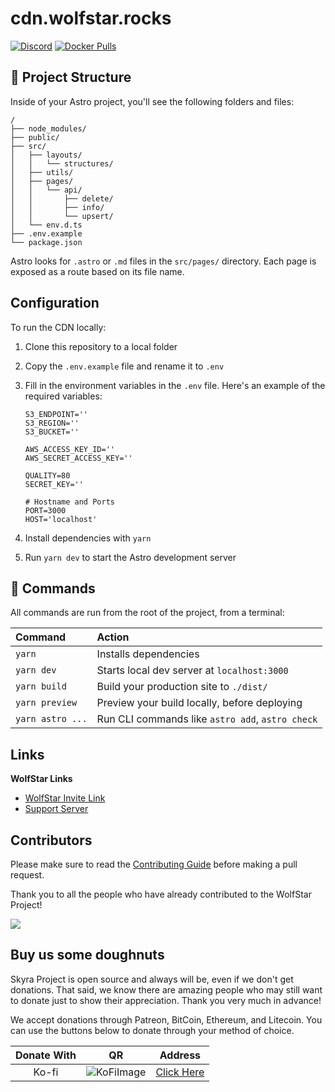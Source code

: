 # cdn.wolfstar.rocks

[![Discord](https://discord.com/api/guilds/830481105261821952/embed.png)](https://join.wolfstar.rocks)
[![Docker Pulls](https://img.shields.io/docker/pulls/wolfstarbot/wolfstar.rocks?logo=docker&logoColor=white)](https://hub.docker.com/r/wolfstarbot/wolfstar.rocks)

## 🚀 Project Structure

Inside of your Astro project, you'll see the following folders and files:

```text
/
├── node_modules/
├── public/
├── src/
│   ├── layouts/
│   │   └── structures/
│   ├── utils/
│   ├── pages/
│   │   └── api/
│   │       ├── delete/
│   │       ├── info/
│   │       └── upsert/
│   └── env.d.ts
├── .env.example
└── package.json
```

Astro looks for `.astro` or `.md` files in the `src/pages/` directory. Each page is exposed as a route based on its file name.

## Configuration

To run the CDN locally:

1. Clone this repository to a local folder
2. Copy the `.env.example` file and rename it to `.env`
3. Fill in the environment variables in the `.env` file. Here's an example of the required variables:

   ```
   S3_ENDPOINT=''
   S3_REGION='' 
   S3_BUCKET=''

   AWS_ACCESS_KEY_ID=''
   AWS_SECRET_ACCESS_KEY=''

   QUALITY=80
   SECRET_KEY=''

   # Hostname and Ports
   PORT=3000
   HOST='localhost'
   ```

4. Install dependencies with `yarn`
5. Run `yarn dev` to start the Astro development server

## 🧞 Commands

All commands are run from the root of the project, from a terminal:

| Command                | Action                                             |
| :--------------------- | :------------------------------------------------- |
| `yarn`                 | Installs dependencies                              |
| `yarn dev`             | Starts local dev server at `localhost:3000`        |
| `yarn build`           | Build your production site to `./dist/`            |
| `yarn preview`         | Preview your build locally, before deploying       |
| `yarn astro ...`       | Run CLI commands like `astro add`, `astro check`   |

## Links

**WolfStar Links**

- [WolfStar Invite Link](https://invite.wolfstar.rocks)
- [Support Server](https://join.wolfstar.rocks)

## Contributors

Please make sure to read the [Contributing Guide][contributing] before making a pull request.

Thank you to all the people who have already contributed to the WolfStar Project!

<a href="https://github.com/wolfstar-project/wolfstar.rocks/graphs/contributors">
  <img src="https://contrib.rocks/image?repo=wolfstar-project/wolfstar.rocks" />
</a>

[contributing]: https://github.com/wolfstar-project/.github/blob/main/.github/CONTRIBUTING.md

## Buy us some doughnuts

Skyra Project is open source and always will be, even if we don't get donations. That said, we know there are amazing people who
may still want to donate just to show their appreciation. Thank you very much in advance!

We accept donations through Patreon, BitCoin, Ethereum, and Litecoin. You can use the buttons below to donate through your method of choice.

| Donate With |         QR         |                        Address                         |
| :---------: | :----------------: | :----------------------------------------------------: |
|   Ko-fi   | ![KoFiImage][]  |                 [Click Here][kofi]                        |

[KoFiImage]: https://cdn.wolfstar.rocks/gh-assets/ko-fi.png
[kofi]: https://donate.wolfstar.rocks/ko-fi